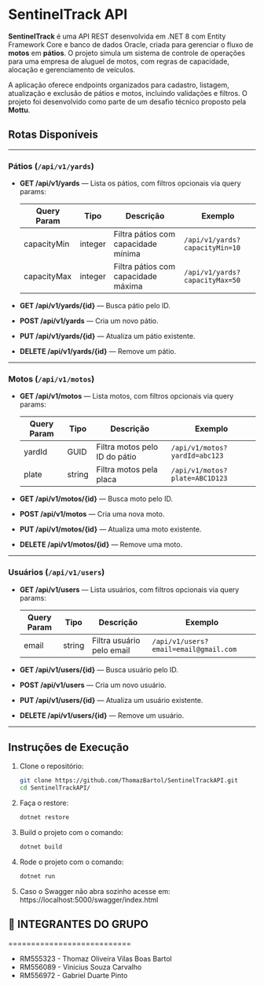 # SentinelTrack API

**SentinelTrack** é uma API REST desenvolvida em .NET 8 com Entity Framework Core e banco de dados Oracle, criada para gerenciar o fluxo de **motos** em **pátios**. O projeto simula um sistema de controle de operações para uma empresa de aluguel de motos, com regras de capacidade, alocação e gerenciamento de veículos.

A aplicação oferece endpoints organizados para cadastro, listagem, atualização e exclusão de pátios e motos, incluindo validações e filtros. O projeto foi desenvolvido como parte de um desafio técnico proposto pela **Mottu**.

## Rotas Disponíveis

---

### Pátios (`/api/v1/yards`)

- **GET /api/v1/yards** — Lista os pátios, com filtros opcionais via query params:

  | Query Param  | Tipo    | Descrição                                    | Exemplo         |
  |--------------|---------|----------------------------------------------|-----------------|
  | capacityMin  | integer | Filtra pátios com capacidade mínima          | `/api/v1/yards?capacityMin=10` |
  | capacityMax  | integer | Filtra pátios com capacidade máxima           | `/api/v1/yards?capacityMax=50` |

- **GET /api/v1/yards/{id}** — Busca pátio pelo ID.

- **POST /api/v1/yards** — Cria um novo pátio.

- **PUT /api/v1/yards/{id}** — Atualiza um pátio existente.

- **DELETE /api/v1/yards/{id}** — Remove um pátio.

---

### Motos (`/api/v1/motos`)

- **GET /api/v1/motos** — Lista motos, com filtros opcionais via query params:

  | Query Param | Tipo    | Descrição                        | Exemplo               |
  |-------------|---------|----------------------------------|-----------------------|
  | yardId      | GUID    | Filtra motos pelo ID do pátio     | `/api/v1/motos?yardId=abc123` |
  | plate       | string  | Filtra motos pela placa             | `/api/v1/motos?plate=ABC1D123`       |

- **GET /api/v1/motos/{id}** — Busca moto pelo ID.

- **POST /api/v1/motos** — Cria uma nova moto.

- **PUT /api/v1/motos/{id}** — Atualiza uma moto existente.

- **DELETE /api/v1/motos/{id}** — Remove uma moto.

---

### Usuários (`/api/v1/users`)

- **GET /api/v1/users** — Lista usuários, com filtros opcionais via query params:

  | Query Param | Tipo    | Descrição                        | Exemplo               |
  |-------------|---------|----------------------------------|-----------------------|
  | email       | string  | Filtra usuário pelo email        | `/api/v1/users?email=email@gmail.com`       |

- **GET /api/v1/users/{id}** — Busca usuário pelo ID.

- **POST /api/v1/users** — Cria um novo usuário.

- **PUT /api/v1/users/{id}** — Atualiza um usuário existente.

- **DELETE /api/v1/users/{id}** — Remove um usuário.

---

## Instruções de Execução

1. Clone o repositório:
   ```bash
   git clone https://github.com/ThomazBartol/SentinelTrackAPI.git
   cd SentinelTrackAPI/

2. Faça o restore:
   ```bash
   dotnet restore

3. Build o projeto com o comando:
   ```bash
   dotnet build

4. Rode o projeto com o comando:
   ```bash
   dotnet run

5. Caso o Swagger não abra sozinho acesse em:
   https://localhost:5000/swagger/index.html

## 👥 INTEGRANTES DO GRUPO
===========================

- RM555323 - Thomaz Oliveira Vilas Boas Bartol
- RM556089 - Vinicius Souza Carvalho
- RM556972 - Gabriel Duarte Pinto
